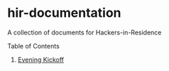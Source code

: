 # hir-documentation
A collection of documents for Hackers-in-Residence

Table of Contents
1. [Evening Kickoff](./EVENING-KICKOFF.md)